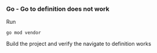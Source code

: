 ### Go - Go to definition does not work

Run

```go mod vendor```

Build the project and verify the navigate to definition works
